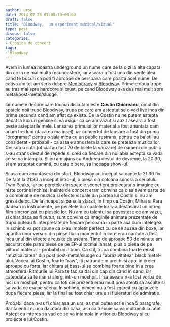 ```yaml
---
author: ursu
date: 2014-02-28 07:08:19+00:00
draft: false
title: "Bloodway,  un experiment muzical/vizual"
type: post
disqus: false
categories:
- Cronica de concert
tags:
- Bloodway
---
```

Avem in lumea noastra underground un nume care de la o zi la alta capata din ce in ce mai multa recunoastere, iar aseara a fost una din serile alea cand te bucuri ca poti fi aproape de persoana care poarta acel nume. De cativa ani tot am scris despre [Mediocracy](/tag/Killer-Victim) si [Bloodway](http://bloodways.bandcamp.com). Primele doua trupe au tras mai spre hardcore si crust, pe cand Bloodway s-a dus mai mult spre metal/post-metal/sludge.

Iar numele despre care tocmai discutam este **Costin Chioreanu**, omul din spatele noii trupe Bloodway, trupa pe care am asteptat sa o vad live inca din prima secunda cand am aflat ca exista. De la Costin nu ne putem astepta decat la lucruri geniale si va asigur ca ce am vazut si auzit aseara a fost peste asteptarile mele. Lansarea primului lor material a fost anuntata cam acum trei luni (daca nu ma insel), iar concertul de lansare a fost din prima "programat" pentru o sala mica cu un public restrans, pentru ca baietii au considerat - probabil - ca asta e atmosfera la care se preteaza muzica lor. Cei sub o suta (oficial au fost 70 de bilete la vanzare) de oameni din public s-au strans destul de repede si cred ca fiecare din noi abia astepta sa vada ce se va intampla. Si eu am ajuns cu Andreea destul de devreme, la 20:30, si am asteptat cuminti, cu cate o bere, sa inceapa show-ul.

Si asa cum anuntasera din start, Bloodway au inceput sa cante la 21:30 fix. De fapt la 21:30 a inceput intro-ul, o piesa din coloana sonora a serialului Twin Peaks, iar pe peretele din spatele scenei era proiectata o imagine cu niste cortine inchise. Inainte de concert eram convins ca o sa avem parte de o combinatie de muzica si efecte vizuale din partea lui Costin si nu am gresit deloc. De la inceput si pana la sfarsit, in timp ce Costin, Mihai si Para dadeau in instrumente, pe peretele din spatele lor s-a desfasurat un intreg film sincronizat cu piesele lor. Nu am eu talentul sa povestesc ce am vazut, si chiar daca as fi putut, sunt convins ca imaginile animate prezentate de trupa puteau fi interpretate de fiecare persoana in parte asa cum intelegea. In schimb va pot spune ca s-au impletit perfect cu ce se auzea din boxe, iar aparitia unor versuri din piese fix in momentul in care erau cantate a fost inca unul din efectele reusite de aseara. Timp de aproape 50 de minute am ascultat cele patru piese de pe EP-ul tocmai lansat, plus o piesa de pe viitorul material - probabil un album. Ca stil, trupa combina foarte reusit "muzicalitatea" din post post-metal/sludge cu "abrazivitatea" black metal-ului. Vocea lui Costin, foarte "raw", iti patrunde in urechi si apoi in creier aproape cu forta, iar chitara si bass-ul se combina foarte bine in a crea atmosfera. Ritmurile lui Para te fac sa dai din cap din cand in cand, iar cateodata sa te mai si alergi intr-un moshpit. Insa aseara n-a fost vorba de nici un moshpit, pentru ca toti cei prezenti erau mult prea atenti sa asculte si sa vada ce era pe scena. In schimb, nimeni nu a fost zgarcit cu aplauzele dupa fiecare piesa, iar la final au fost chiar urale si fluieraturi de admiratie.

Probabil daca n-as fi chiar asa un urs, as mai putea scrie inca 5 paragrafe, dar talentul nu ma da afara din casa, asa ca trebuie sa va multumiti cu atat. Astept cu interes sa vad ce se va intampla in viitor cu Bloodway si cu proiectele lui Costin.
